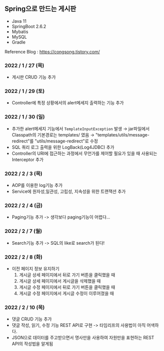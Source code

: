 ## Spring으로 만드는 게시판

- Java 11
- SpringBoot 2.6.2
- Mybatis 
- MySQL
- Gradle

Reference Blog : https://congsong.tistory.com/

### 2022 / 1 / 27 (목)
- 게시판 CRUD 기능 추가

### 2022 / 1 / 29 (토)
- Controller에 특정 상황에서의 alert메세지 출력하는 기능 추가

### 2022 / 1 / 30 (일)
- 추가한 alert메세지 기능에서 `TemplateInputException` 발생 → jar파일에서 Classpath의 기본경로는 templates/ 였음 → "templates/utils/message-redirect"를 "utils/message-redirect"로 수정
- SQL 쿼리 로그 출력을 위한 LogBack(Log4JDBC) 추가
- Controller의 URI에 접근하는 과정에서 무언가를 제어할 필요가 있을 때 사용되는 Interceptor 추가

### 2022 / 2 / 3 (목)
- AOP를 이용한 log기능 추가
- Service에 원자성,일관성, 고립성, 지속성을 위한 트랜잭션 추가

### 2022 / 2 / 4 (금)
- Paging기능 추가 -> 생각보다 paging기능이 어렵다...

### 2022 / 2 / 7 (월)
- Search기능 추가 -> SQL의 like로 search가 된다!

### 2022 / 2 / 8 (화)
- 이전 페이지 정보 유지하기
    1. 게시글 상세 페이지에서 뒤로 가기 버튼을 클릭했을 때
    2. 게시글 상세 페이지에서 게시글을 삭제했을 때
    3. 게시글 수정 페이지에서 뒤로 가기 버튼을 클릭했을 때
    4. 게시글 수정 페이지에서 게시글 수정이 이루어졌을 때
  
### 2022 / 2 / 10 (목)
- 댓글 CRUD 기능 추가
- 댓글 작성, 읽기, 수정 기능 REST API로 구현 -> 타임리프의 사용법이 아직 어색하다.
- JSON으로 데이터를 주고받으면서 명사만을 사용하여 자원만을 표현하는 REST API의 작성법을 알게됨